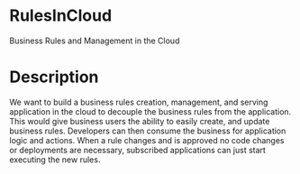 # RulesInCloud
Business Rules and Management in the Cloud

# Description
We want to build a business rules creation, management, and serving application in the cloud to decouple the business rules from the application. This would give business users the ability to easily create, and update business rules. Developers can then consume the business for application logic and actions. When a rule changes and is approved no code changes or deployments are necessary, subscribed applications can just start executing the new rules.
